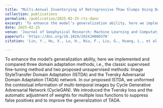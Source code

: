 ```yaml
---
title: "Multi-Annual Inventorying of Retrogressive Thaw Slumps Using Domain Adaptation"
collection: publications
permalink: /publication/2025-02-25-rts-dann
excerpt: 'To enhance the model’s generalization ability, here we implemented and compared three domain adaptation methods, i.e., the classic supervised fine-tuning method and two proposed unsupervised methods: Image StyleTransfer Domain Adaptation (ISTDA) and the Tversky Adversarial Domain Adaptation (TADA) network. In our proposed ISTDA, we uniformed the contextual information of multi-temporal images by Cycle Generative Adversarial Network (CycleGAN). We introduced the Tversky loss and the automatic adjustment of weights for multiple loss functions to suppress false positives and to improve the generalization of TADA.'
date: 2025-02-25
venue: 'Journal of Geophysical Research: Machine Learning and Computation'
paperurl: 'https://doi.org/10.1029/2024JH000370'
citation: 'Lin, Y., Hu, X., Lu, H., Niu, F., Liu, G., Huang, L., et al. (2025). Multi-annual inventorying of retrogressive thaw slumps using domain adaptation. <i>Journal of Geophysical Research: Machine Learning and Computation</i>, 2, e2024JH000370. https://doi.org/10.1029/2024JH000370'

---
```

To enhance the model’s generalization ability, here we implemented and compared three domain adaptation methods, i.e., the classic supervised fine-tuning method and two proposed unsupervised methods: Image StyleTransfer Domain Adaptation (ISTDA) and the Tversky Adversarial Domain Adaptation (TADA) network. In our proposed ISTDA, we uniformed the contextual information of multi-temporal images by Cycle Generative Adversarial Network (CycleGAN). We introduced the Tversky loss and the automatic adjustment of weights for multiple loss functions to suppress false positives and to improve the generalization of TADA.

<!-- [Download paper here](http://haoyulu1022.github.io/files/Jiang_2023_Phys._Med._Biol._68_145011.pdf) -->
